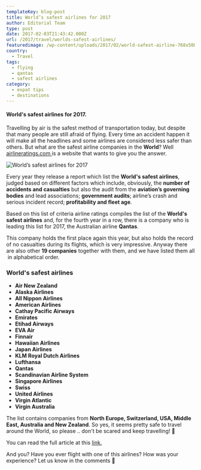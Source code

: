 ```yaml
---
templateKey: blog-post
title: World’s safest airlines for 2017
author: Editorial Team
type: post
date: 2017-02-03T21:43:42.000Z
url: /2017/travel/worlds-safest-airlines/
featuredimage: /wp-content/uploads/2017/02/world-safest-airline-768x500.jpg
country:
  - Travel
tags:
  - flying
  - qantas
  - safest airlines
category:
  - expat tips
  - destinations
---
```


#### World's safest airlines for 2017.

Travelling by air is the safest method of transportation today, but despite that many people are still afraid of flying. Every time an accident happen it will make all the headlines and some airlines are considered less safer than others. But what are the safest airline companies in the **World**? Well <a href="https://www.airlineratings.com/"  target="_blank" rel="noopener noreferrer">airlineratings.com </a>is a website that wants to give you the answer.

![World’s safest airlines for 2017](/img/uploads/2017/02/world-safest-airline.jpg)

Every year they release a report which list the **World's safest airlines**, judged based on different factors which include, obviously, the **number of accidents and casualties** but also the audit from the **aviation’s governing bodies** and lead associations; **government audits**; airline’s crash and serious incident record; **profitability and fleet age**.

Based on this list of criteria airline ratings compiles the list of the **World's safest airlines** and, for the fourth year in a row, there is a company who is leading this list for 2017, the Australian airline **Qantas**.

This company holds the first place again this year, but also holds the record of no casualties during its flights, which is very impressive. Anyway there are also other **19 companies** together with them, and we have listed them all  in alphabetical order.

### World's safest airlines

- **Air New Zealand**
- **Alaska Airlines**
- **All Nippon Airlines**
- **American Airlines**
- **Cathay Pacific Airways**
- **Emirates**
- **Etihad Airways**
- **EVA Air**
- **Finnair**
- **Hawaiian Airlines**
- **Japan Airlines**
- **KLM Royal Dutch Airlines**
- **Lufthansa**
- **Qantas**
- **Scandinavian Airline System**
- **Singapore Airlines**
- **Swiss**
- **United Airlines**
- **Virgin Atlantic**
- **Virgin Australia**

The list contains companies from **North Europe, Switzerland, USA, Middle East, Australia and New Zealand**. So yes, it seems pretty safe to travel around the World, so please .. don't be scared and keep travelling! 🙂

You can read the full article at this <a href="https://www.airlineratings.com/news/997/worlds-safest-airlines-for-2017"  target="_blank" rel="noopener noreferrer">link.</a>

And you? Have you ever flight with one of this airlines? How was your experience? Let us know in the comments 🙂

